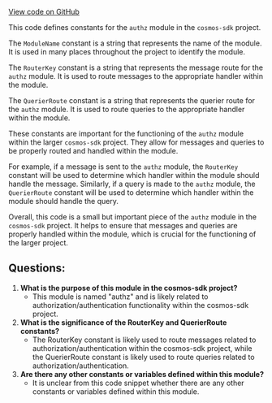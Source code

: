 [View code on GitHub](https://github.com/cosmos/cosmos-sdk/blob/main/x/authz/keys.go)

This code defines constants for the `authz` module in the `cosmos-sdk` project. 

The `ModuleName` constant is a string that represents the name of the module. It is used in many places throughout the project to identify the module.

The `RouterKey` constant is a string that represents the message route for the `authz` module. It is used to route messages to the appropriate handler within the module.

The `QuerierRoute` constant is a string that represents the querier route for the `authz` module. It is used to route queries to the appropriate handler within the module.

These constants are important for the functioning of the `authz` module within the larger `cosmos-sdk` project. They allow for messages and queries to be properly routed and handled within the module. 

For example, if a message is sent to the `authz` module, the `RouterKey` constant will be used to determine which handler within the module should handle the message. Similarly, if a query is made to the `authz` module, the `QuerierRoute` constant will be used to determine which handler within the module should handle the query.

Overall, this code is a small but important piece of the `authz` module in the `cosmos-sdk` project. It helps to ensure that messages and queries are properly handled within the module, which is crucial for the functioning of the larger project.
## Questions: 
 1. **What is the purpose of this module in the cosmos-sdk project?** 
    - This module is named "authz" and is likely related to authorization/authentication functionality within the cosmos-sdk project.
2. **What is the significance of the RouterKey and QuerierRoute constants?**
    - The RouterKey constant is likely used to route messages related to authorization/authentication within the cosmos-sdk project, while the QuerierRoute constant is likely used to route queries related to authorization/authentication.
3. **Are there any other constants or variables defined within this module?**
    - It is unclear from this code snippet whether there are any other constants or variables defined within this module.